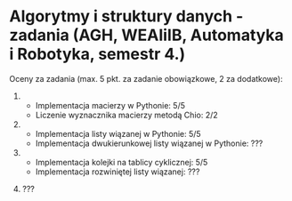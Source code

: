 # Algorytmy i struktury danych - zadania (AGH, WEAIiIB, Automatyka i Robotyka, semestr 4.)

Oceny za zadania (max. 5 pkt. za zadanie obowiązkowe, 2 za dodatkowe):
1. - Implementacja macierzy w Pythonie: 5/5
   - Liczenie wyznacznika macierzy metodą Chio: 2/2
   
2. - Implementacja listy wiązanej w Pythonie: 5/5
   - Implementacja dwukierunkowej listy wiązanej w Pythonie: ???
   
3. - Implementacja kolejki na tablicy cyklicznej: 5/5
   - Implementacja rozwiniętej listy wiązanej: ???

4. ???
